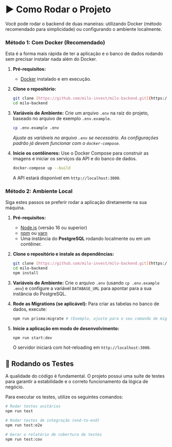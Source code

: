 # ▶️ Como Rodar o Projeto

Você pode rodar o backend de duas maneiras: utilizando Docker (método recomendado para simplicidade) ou configurando o ambiente localmente.

### Método 1: Com Docker (Recomendado)

Esta é a forma mais rápida de ter a aplicação e o banco de dados rodando sem precisar instalar nada além do Docker.

1.  **Pré-requisitos:**
    * [Docker](https://www.docker.com/products/docker-desktop/) instalado e em execução.

2.  **Clone o repositório:**
    ```bash
    git clone [https://github.com/milo-invest/milo-backend.git](https://github.com/milo-invest/milo-backend.git)
    cd milo-backend
    ```

3.  **Variáveis de Ambiente:**
    Crie um arquivo `.env` na raiz do projeto, baseado no arquivo de exemplo `.env.example`.
    ```bash
    cp .env.example .env
    ```
    *Ajuste as variáveis no arquivo `.env` se necessário. As configurações padrão já devem funcionar com o `docker-compose`.*

4.  **Inicie os contêineres:**
    Use o Docker Compose para construir as imagens e iniciar os serviços da API e do banco de dados.
    ```bash
    docker-compose up --build
    ```
    A API estará disponível em `http://localhost:3000`.

### Método 2: Ambiente Local

Siga estes passos se preferir rodar a aplicação diretamente na sua máquina.

1.  **Pré-requisitos:**
    * [Node.js](https://nodejs.org/) (versão 16 ou superior)
    * [npm](https://www.npmjs.com/) ou [yarn](https://yarnpkg.com/)
    * Uma instância do **PostgreSQL** rodando localmente ou em um contêiner.

2.  **Clone o repositório e instale as dependências:**
    ```bash
    git clone [https://github.com/milo-invest/milo-backend.git](https://github.com/milo-invest/milo-backend.git)
    cd milo-backend
    npm install
    ```

3.  **Variáveis de Ambiente:**
    Crie o arquivo `.env` (usando `cp .env.example .env`) e configure a variável `DATABASE_URL` para apontar para a sua instância do PostgreSQL.

4.  **Rode as Migrations (se aplicável):**
    Para criar as tabelas no banco de dados, execute:
    ```bash
    npm run prisma:migrate # (Exemplo, ajuste para o seu comando de migration)
    ```

5.  **Inicie a aplicação em modo de desenvolvimento:**
    ```bash
    npm run start:dev
    ```
    O servidor iniciará com hot-reloading em `http://localhost:3000`.

## 🧪 Rodando os Testes

A qualidade do código é fundamental. O projeto possui uma suíte de testes para garantir a estabilidade e o correto funcionamento da lógica de negócio.

Para executar os testes, utilize os seguintes comandos:

```bash
# Rodar testes unitários
npm run test

# Rodar testes de integração (end-to-end)
npm run test:e2e

# Gerar o relatório de cobertura de testes
npm run test:cov
```
